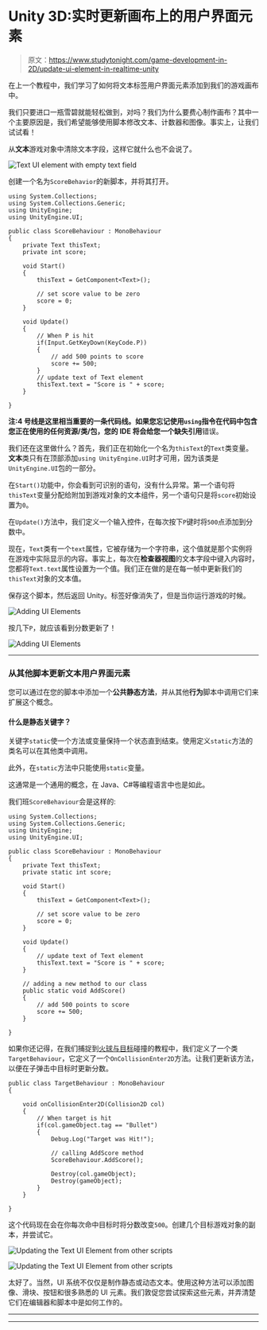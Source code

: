 # Unity 3D:实时更新画布上的用户界面元素

> 原文：<https://www.studytonight.com/game-development-in-2D/update-ui-element-in-realtime-unity>

在上一个教程中，我们学习了如何将文本标签用户界面元素添加到我们的游戏画布中。

我们只要进口一瓶雪碧就能轻松做到，对吗？我们为什么要费心制作画布？其中一个主要原因是，我们希望能够使用脚本修改文本、计数器和图像。事实上，让我们试试看！

从**文本**游戏对象中清除文本字段，这样它就什么也不会说了。

![Text UI element with empty text field](../Images/d4719ebf98e0d9dd338ac3763ed6f620.png)

创建一个名为`ScoreBehavior`的新脚本，并将其打开。

```
using System.Collections;
using System.Collections.Generic;
using UnityEngine;
using UnityEngine.UI;

public class ScoreBehaviour : MonoBehaviour
{
    private Text thisText;
    private int score;

    void Start()
    {
        thisText = GetComponent<Text>();

        // set score value to be zero
        score = 0;
    }

    void Update() 
    {
        // When P is hit
        if(Input.GetKeyDown(KeyCode.P))
        {
            // add 500 points to score
            score += 500;
        }
        // update text of Text element
        thisText.text = "Score is " + score;
    }

}
```

**注:**4 号线是这里相当重要的一条代码线。如果您忘记使用`using`指令在代码中包含您正在使用的任何资源/类/包，您的 IDE 将会给您一个**缺失引用**错误。

我们还在这里做什么？首先，我们正在初始化一个名为`thisText`的`Text`类变量。**文本**类只有在顶部添加`using UnityEngine.UI`时才可用，因为该类是`UnityEngine.UI`包的一部分。

在`Start()`功能中，你会看到可识别的语句，没有什么异常。第一个语句将`thisText`变量分配给附加到游戏对象的文本组件，另一个语句只是将`score`初始设置为`0`。

在`Update()`方法中，我们定义一个输入控件，在每次按下`P`键时将`500`点添加到分数中。

现在，`Text`类有一个`text`属性，它被存储为一个字符串，这个值就是那个实例将在游戏中实际显示的内容。事实上，每次在**检查器视图**的文本字段中键入内容时，您都将`Text.text`属性设置为一个值。我们正在做的是在每一帧中更新我们的`thisText`对象的文本值。

保存这个脚本，然后返回 Unity。标签好像消失了，但是当你运行游戏的时候。

![Adding UI Elements](../Images/d17fbd1a9fc8ddf41657be3e49c280d4.png)

按几下`P`，就应该看到分数更新了！

![Adding UI Elements](../Images/9678103c006fcc086704cc3108ea059d.png)

* * *

### 从其他脚本更新文本用户界面元素

您可以通过在您的脚本中添加一个**公共静态方法**，并从其他**行为**脚本中调用它们来扩展这个概念。

#### 什么是静态关键字？

关键字`static`使一个方法或变量保持一个状态直到结束。使用定义`static`方法的类名可以在其他类中调用。

此外，在`static`方法中只能使用`static`变量。

这通常是一个通用的概念，在 Java、C#等编程语言中也是如此。

我们班`ScoreBehaviour`会是这样的:

```
using System.Collections;
using System.Collections.Generic;
using UnityEngine;
using UnityEngine.UI;

public class ScoreBehaviour : MonoBehaviour
{
    private Text thisText;
    private static int score;

    void Start()
    {
        thisText = GetComponent<Text>();

        // set score value to be zero
        score = 0;
    }

    void Update() 
    {
        // update text of Text element
        thisText.text = "Score is " + score;
    }

    // adding a new method to our class
    public static void AddScore()
    {
        // add 500 points to score
        score += 500;
    }

}
```

如果你还记得，在我们捕捉到[火球与目标](detecting-collisions)碰撞的教程中，我们定义了一个类`TargetBehaviour`，它定义了一个`OnCollisionEnter2D`方法。让我们更新该方法，以便在子弹击中目标时更新分数。

```
public class TargetBehaviour : MonoBehaviour
{

    void onCollisionEnter2D(Collision2D col) 
    {
        // When target is hit
        if(col.gameObject.tag == "Bullet")
        {
            Debug.Log("Target was Hit!");

            // calling AddScore method
            ScoreBehaviour.AddScore();

            Destroy(col.gameObject);
            Destroy(gameObject);
        }
    }

}
```

这个代码现在会在你每次命中目标时将分数改变`500`。创建几个目标游戏对象的副本，并尝试它。

![Updating the Text UI Element from other scripts](../Images/b2e3d2fd60439907482102fb459c383b.png)

![Updating the Text UI Element from other scripts](../Images/3a1c40db1c81b95bd78a43164a46ceb3.png)

太好了。当然，UI 系统不仅仅是制作静态或动态文本。使用这种方法可以添加图像、滑块、按钮和很多熟悉的 UI 元素。我们敦促您尝试探索这些元素，并弄清楚它们在编辑器和脚本中是如何工作的。

* * *

* * *